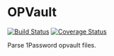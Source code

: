 # OPVault

[![Build Status](https://travis-ci.org/crough/opvault.svg?branch=tests)](https://travis-ci.org/crough/opvault)
[![Coverage Status](https://coveralls.io/repos/crough/opvault/badge.svg?branch=master&service=github)](https://coveralls.io/github/crough/opvault?branch=master)

Parse 1Password opvault files.
